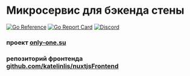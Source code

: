 # Микросервис для бэкенда стены
[![Go Reference](https://pkg.go.dev/badge/github.com/Tnze/go-mc.svg)](https://pkg.go.dev/github.com/OnlyOneSocial/Wallbackend)
[![Go Report Card](https://goreportcard.com/badge/github.com/OnlyOneSocial/Wallbackend)](https://goreportcard.com/report/github.com/OnlyOneSocial/Wallbackend)
[![Discord](https://img.shields.io/discord/922386468138266725?label=Discord)](https://discord.gg/A4qh8BT8Ue)

### проект <a href="https://only-one.su">only-one.su</a>
### репозиторий фронтенда <a href="https://github.com/katelinlis/nuxtjsFrontend"> github.com/katelinlis/nuxtjsFrontend
